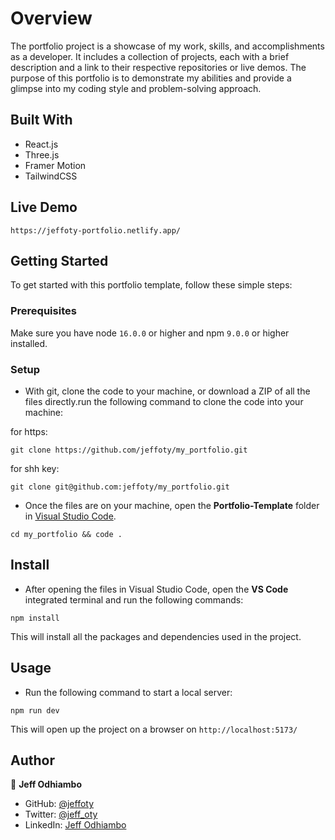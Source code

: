 # Overview

The portfolio project is a showcase of my work, skills, and accomplishments as a developer. It includes a collection of projects, each with a brief description and a link to their respective repositories or live demos. The purpose of this portfolio is to demonstrate my abilities and provide a glimpse into my coding style and problem-solving approach.

## Built With

- React.js
- Three.js
- Framer Motion
- TailwindCSS

## Live Demo

```
https://jeffoty-portfolio.netlify.app/
```

## Getting Started

To get started with this portfolio template, follow these simple steps:

### Prerequisites

Make sure you have node `16.0.0` or higher and npm `9.0.0` or higher installed.

### Setup

- With git, clone the code to your machine, or download a ZIP of all the files directly.run the following command to clone the code into your machine:

for https:
```
git clone https://github.com/jeffoty/my_portfolio.git
```

for shh key:
```
git clone git@github.com:jeffoty/my_portfolio.git
```

- Once the files are on your machine, open the **Portfolio-Template** folder in [Visual Studio Code](https://code.visualstudio.com/download).

```
cd my_portfolio && code .
```

## Install

- After opening the files in Visual Studio Code, open the **VS Code** integrated terminal and run the following commands:

```
npm install
```

This will install all the packages and dependencies used in the project.

## Usage

- Run the following command to start a local server:

```
npm run dev
```

This will open up the project on a browser on `http://localhost:5173/`

## Author

👤 **Jeff Odhiambo**

- GitHub: [@jeffoty](https://github.com/jeffoty)
- Twitter: [@jeff_oty](https://twitter.com/Jeff_oty)
- LinkedIn: [Jeff Odhiambo](https://www.linkedin.com/in/jeff-odhiambo-otieno/)
